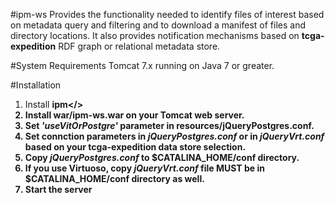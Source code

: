 #ipm-ws
Provides the functionality needed to identify files of interest based on metadata query 
and filtering and to download a manifest of files and directory locations. 
It also provides notification mechanisms based on <b>tcga-expedition</b> 
RDF graph or relational metadata store.

#System Requirements
Tomcat 7.x running on Java 7 or greater.

#Installation
1. Install <b>ipm</>
2. Install war/ipm-ws.war on your Tomcat web server.
3. Set <b><i>'useVitOrPostgre'</i></b> parameter in resources/jQueryPostgres.conf.
4. Set connction parameters in <i>jQueryPostgres.conf</i> or in <i>jQueryVrt.conf</i> based on your 
<b>tcga-expedition</b> data store selection. 
5. Copy <i>jQueryPostgres.conf</i> to $CATALINA_HOME/conf directory.
6. If you use Virtuoso, copy <i>jQueryVrt.conf</i> file MUST be in $CATALINA_HOME/conf directory as well.
7. Start the server


